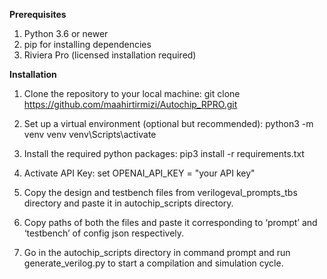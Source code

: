 **Prerequisites** 
1)	Python 3.6 or newer 
2)	pip for installing dependencies 
3)	Riviera Pro (licensed installation required)  
 
**Installation** 

1) Clone the repository to your local machine:
   git clone https://github.com/maahirtirmizi/Autochip_RPRO.git
   

2)	Set up a virtual environment (optional but recommended): python3 -m venv venv venv\Scripts\activate 
 

3)	Install the required python packages: 
pip3 install -r requirements.txt 
 
 
4)	Activate API Key: 
 set OPENAI_API_KEY = "your API key"

  
5)	Copy the design and testbench files from verilogeval_prompts_tbs directory and paste it in autochip_scripts directory.
     
  
6)	Copy paths of both the files and paste it corresponding to ‘prompt’ and ‘testbench’ of config json respectively.  
 
 
7)	Go in the autochip_scripts directory in command prompt and run generate_verilog.py to start a compilation and simulation cycle.  
  
 
 
 
 
 
 
